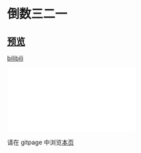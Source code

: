 # 倒数三二一

## [预览](src/index.html)

[bilibili](https://www.bilibili.com/video/BV1Ea411p7Y4?share_source=copy_web)

<iframe src="//player.bilibili.com/player.html?aid=215666073&bvid=BV1Ea411p7Y4&cid=767523372&page=1" scrolling="no" border="0" frameborder="no" framespacing="0" allowfullscreen="true"> </iframe>

请在 gitpage 中浏览[本页](https://mekefly.github.io/quick-style/countdown)
